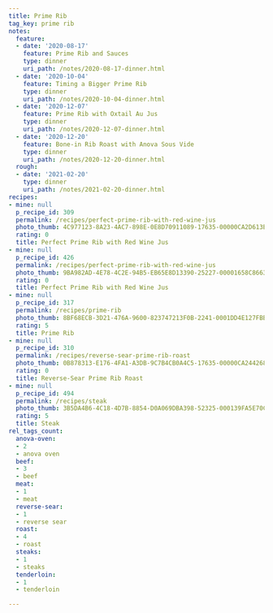 ```yaml
---
title: Prime Rib
tag_key: prime rib
notes:
  feature:
  - date: '2020-08-17'
    feature: Prime Rib and Sauces
    type: dinner
    uri_path: /notes/2020-08-17-dinner.html
  - date: '2020-10-04'
    feature: Timing a Bigger Prime Rib
    type: dinner
    uri_path: /notes/2020-10-04-dinner.html
  - date: '2020-12-07'
    feature: Prime Rib with Oxtail Au Jus
    type: dinner
    uri_path: /notes/2020-12-07-dinner.html
  - date: '2020-12-20'
    feature: Bone-in Rib Roast with Anova Sous Vide
    type: dinner
    uri_path: /notes/2020-12-20-dinner.html
  rough:
  - date: '2021-02-20'
    type: dinner
    uri_path: /notes/2021-02-20-dinner.html
recipes:
- mine: null
  p_recipe_id: 309
  permalink: /recipes/perfect-prime-rib-with-red-wine-jus
  photo_thumb: 4C977123-8A23-4AC7-898E-0E8D70911089-17635-00000CA2D613B0F9.jpg
  rating: 0
  title: Perfect Prime Rib with Red Wine Jus
- mine: null
  p_recipe_id: 426
  permalink: /recipes/perfect-prime-rib-with-red-wine-jus
  photo_thumb: 9BA982AD-4E78-4C2E-94B5-EB65E8D13390-25227-00001658C86634F8.jpg
  rating: 0
  title: Perfect Prime Rib with Red Wine Jus
- mine: null
  p_recipe_id: 317
  permalink: /recipes/prime-rib
  photo_thumb: 8BF68ECB-3D21-476A-9600-823747213F0B-2241-0001DD4E127FBB06.jpg
  rating: 5
  title: Prime Rib
- mine: null
  p_recipe_id: 310
  permalink: /recipes/reverse-sear-prime-rib-roast
  photo_thumb: 0B878313-E176-4FA1-A3DB-9C7B4CB0A4C5-17635-00000CA244268EC1.jpg
  rating: 0
  title: Reverse-Sear Prime Rib Roast
- mine: null
  p_recipe_id: 494
  permalink: /recipes/steak
  photo_thumb: 3B5DA4B6-4C18-4D7B-8854-D0A069DBA398-52325-000139FA5E70CF51.jpg
  rating: 5
  title: Steak
rel_tags_count:
  anova-oven:
  - 2
  - anova oven
  beef:
  - 3
  - beef
  meat:
  - 1
  - meat
  reverse-sear:
  - 1
  - reverse sear
  roast:
  - 4
  - roast
  steaks:
  - 1
  - steaks
  tenderloin:
  - 1
  - tenderloin

---
```

